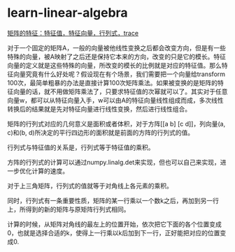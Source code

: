 # learn-linear-algebra

[矩阵的特征：特征值，特征向量，行列式，trace](https://zhuanlan.zhihu.com/p/25955676)

对于一个固定的矩阵A，一般的向量被他线性变换之后都会改变方向，但是有一些特殊的向量，被A映射了之后还是保持它本来的方向，改变的只是它的模长。特征向量的定义就是这些特殊的向量，所改变的模长的比例就是对应的特征值。那么特征向量究竟有什么好处呢？假设现在有个场景，我们需要把一个向量给transform 100次，最简单粗暴的办法是直接计算100次矩阵乘法。如果被变换的是矩阵的特征向量的话，就不用做矩阵乘法了，只要求特征值的次幂就可以了。其实对于任意向量w，都可以从特征向量入手，w可以由A的特征向量线性组成而成，多次线性转换后的结果就是先对特征向量进行线性变换，然后进行线性组合。

矩阵的行列式对应的几何意义是面积或者体积，对于方阵[[a b] [c d]]，列向量(a, c)和(b, d)所决定的平行四边形的面积就是前面的方阵的行列式的值。

行列式与特征值的关系是，行列式等于特征值的乘积。

方阵的行列式的计算可以通过numpy.linalg.det来实现，但也可以自己来实现，进一步优化计算的速度。

对于上三角矩阵，行列式的值就等于对角线上各元素的乘积。

同时，行列式有一条重要性质，矩阵的某一行乘以一个数k之后，再加到另一行上，所得到的新的矩阵与原矩阵行列式相同。

计算的时候，从矩阵对角线的最左上的位置开始，依次把它下面的各个位置变成0，也就是选择合适的k，使得上一行乘以k后加到下一行，正好能把对应的位置变成0.
